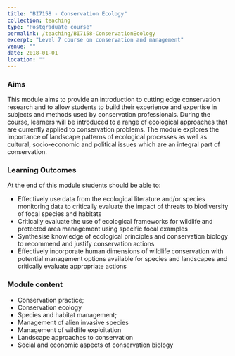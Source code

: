 ```yaml
---
title: "BI7158 - Conservation Ecology"
collection: teaching
type: "Postgraduate course"
permalink: /teaching/BI7158-ConservationEcology
excerpt: "Level 7 course on conservation and management"
venue: ""
date: 2018-01-01
location: ""
---
```


### Aims

This module aims to provide an introduction to cutting edge conservation research and to allow students to build their experience and expertise in subjects and methods used by conservation professionals. During the course, learners will be introduced to a range of ecological approaches that are currently applied to conservation problems. The module explores the importance of landscape patterns of ecological processes as well as cultural, socio-economic and political issues which are an integral part of conservation. 

### Learning Outcomes

At the end of this module students should be able to:  


* Effectively use data from the ecological literature and/or species monitoring data to critically evaluate the impact of threats to biodiversity of focal species and habitats  
* Critically evaluate the use of ecological frameworks for wildlife and protected area management using specific focal examples  
* Synthesise knowledge of ecological principles and conservation biology to recommend and justify conservation actions  
* Effectively incorporate human dimensions of wildlife conservation with potential management options available for species and landscapes and critically evaluate appropriate actions  


### Module content

* Conservation practice; 
* Conservation ecology
* Species and habitat management;
* Management of alien invasive species
* Management of wildlife exploitation
* Landscape approaches to conservation
* Social and economic aspects of conservation biology 

